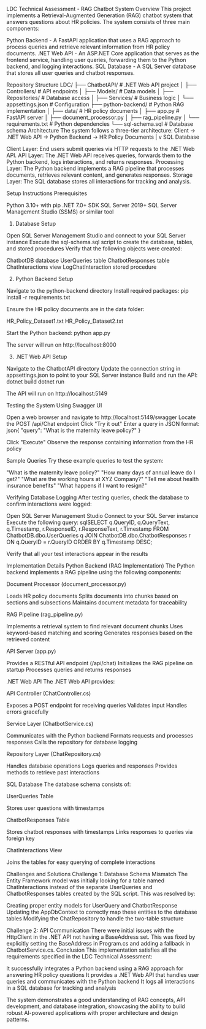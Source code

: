 LDC Technical Assessment - RAG Chatbot System
Overview
This project implements a Retrieval-Augmented Generation (RAG) chatbot system that answers questions about HR policies. The system consists of three main components:

Python Backend - A FastAPI application that uses a RAG approach to process queries and retrieve relevant information from HR policy documents.
.NET Web API - An ASP.NET Core application that serves as the frontend service, handling user queries, forwarding them to the Python backend, and logging interactions.
SQL Database - A SQL Server database that stores all user queries and chatbot responses.

Repository Structure
LDC/
├── ChatbotAPI/            # .NET Web API project
│   ├── Controllers/       # API endpoints
│   ├── Models/            # Data models
│   ├── Repositories/      # Database access
│   ├── Services/          # Business logic
│   └── appsettings.json   # Configuration
├── python-backend/        # Python RAG implementation
│   ├── data/              # HR policy documents
│   ├── app.py             # FastAPI server
│   ├── document_processor.py
│   ├── rag_pipeline.py
│   └── requirements.txt   # Python dependencies
└── sql-schema.sql         # Database schema
Architecture
The system follows a three-tier architecture:
Client -> .NET Web API -> Python Backend -> HR Policy Documents
                |
                v
           SQL Database

Client Layer: End users submit queries via HTTP requests to the .NET Web API.
API Layer: The .NET Web API receives queries, forwards them to the Python backend, logs interactions, and returns responses.
Processing Layer: The Python backend implements a RAG pipeline that processes documents, retrieves relevant content, and generates responses.
Storage Layer: The SQL database stores all interactions for tracking and analysis.

Setup Instructions
Prerequisites

Python 3.10+ with pip
.NET 7.0+ SDK
SQL Server 2019+
SQL Server Management Studio (SSMS) or similar tool

1. Database Setup

Open SQL Server Management Studio and connect to your SQL Server instance
Execute the sql-schema.sql script to create the database, tables, and stored procedures
Verify that the following objects were created:

ChatbotDB database
UserQueries table
ChatbotResponses table
ChatInteractions view
LogChatInteraction stored procedure



2. Python Backend Setup

Navigate to the python-backend directory
Install required packages:
pip install -r requirements.txt

Ensure the HR policy documents are in the data folder:

HR_Policy_Dataset1.txt
HR_Policy_Dataset2.txt


Start the Python backend:
python app.py

The server will run on http://localhost:8000

3. .NET Web API Setup

Navigate to the ChatbotAPI directory
Update the connection string in appsettings.json to point to your SQL Server instance
Build and run the API:
dotnet build
dotnet run

The API will run on http://localhost:5149

Testing the System
Using Swagger UI

Open a web browser and navigate to http://localhost:5149/swagger
Locate the POST /api/Chat endpoint
Click "Try it out"
Enter a query in JSON format:
json{
  "query": "What is the maternity leave policy?"
}

Click "Execute"
Observe the response containing information from the HR policy

Sample Queries
Try these example queries to test the system:

"What is the maternity leave policy?"
"How many days of annual leave do I get?"
"What are the working hours at XYZ Company?"
"Tell me about health insurance benefits"
"What happens if I want to resign?"

Verifying Database Logging
After testing queries, check the database to confirm interactions were logged:

Open SQL Server Management Studio
Connect to your SQL Server instance
Execute the following query:
sqlSELECT q.QueryID, q.QueryText, q.Timestamp,
       r.ResponseID, r.ResponseText, r.Timestamp
FROM ChatbotDB.dbo.UserQueries q
JOIN ChatbotDB.dbo.ChatbotResponses r ON q.QueryID = r.QueryID
ORDER BY q.Timestamp DESC;

Verify that all your test interactions appear in the results

Implementation Details
Python Backend (RAG Implementation)
The Python backend implements a RAG pipeline using the following components:

Document Processor (document_processor.py)

Loads HR policy documents
Splits documents into chunks based on sections and subsections
Maintains document metadata for traceability


RAG Pipeline (rag_pipeline.py)

Implements a retrieval system to find relevant document chunks
Uses keyword-based matching and scoring
Generates responses based on the retrieved content


API Server (app.py)

Provides a RESTful API endpoint (/api/chat)
Initializes the RAG pipeline on startup
Processes queries and returns responses



.NET Web API
The .NET Web API provides:

API Controller (ChatController.cs)

Exposes a POST endpoint for receiving queries
Validates input
Handles errors gracefully


Service Layer (ChatbotService.cs)

Communicates with the Python backend
Formats requests and processes responses
Calls the repository for database logging


Repository Layer (ChatRepository.cs)

Handles database operations
Logs queries and responses
Provides methods to retrieve past interactions



SQL Database
The database schema consists of:

UserQueries Table

Stores user questions with timestamps


ChatbotResponses Table

Stores chatbot responses with timestamps
Links responses to queries via foreign key


ChatInteractions View

Joins the tables for easy querying of complete interactions



Challenges and Solutions
Challenge 1: Database Schema Mismatch
The Entity Framework model was initially looking for a table named ChatInteractions instead of the separate UserQueries and ChatbotResponses tables created by the SQL script. This was resolved by:

Creating proper entity models for UserQuery and ChatbotResponse
Updating the AppDbContext to correctly map these entities to the database tables
Modifying the ChatRepository to handle the two-table structure

Challenge 2: API Communication
There were initial issues with the HttpClient in the .NET API not having a BaseAddress set. This was fixed by explicitly setting the BaseAddress in Program.cs and adding a fallback in ChatbotService.cs.
Conclusion
This implementation satisfies all the requirements specified in the LDC Technical Assessment:

It successfully integrates a Python backend using a RAG approach for answering HR policy questions
It provides a .NET Web API that handles user queries and communicates with the Python backend
It logs all interactions in a SQL database for tracking and analysis

The system demonstrates a good understanding of RAG concepts, API development, and database integration, showcasing the ability to build robust AI-powered applications with proper architecture and design patterns.
